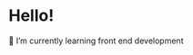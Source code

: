 # Hello!
💎 I’m currently learning front end development

<!---
cssilla/cssilla is a ✨ special ✨ repository because its `README.md` (this file) appears on your GitHub profile.
You can click the Preview link to take a look at your changes.
--->
